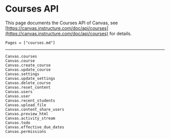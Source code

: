 # Courses API

This page documents the Courses API of Canvas, see
[https://canvas.instructure.com/doc/api/courses](https://canvas.instructure.com/doc/api/courses)
for details.

```@index
Pages = ["courses.md"]
```

---

```@docs
Canvas.courses
Canvas.course
Canvas.create_course
Canvas.update_course
Canvas.settings
Canvas.update_settings
Canvas.delete_course
Canvas.reset_content
Canvas.users
Canvas.user
Canvas.recent_students
Canvas.upload_file
Canvas.content_share_users
Canvas.preview_html
Canvas.activity_stream
Canvas.todo
Canvas.effective_due_dates
Canvas.permissions
```
